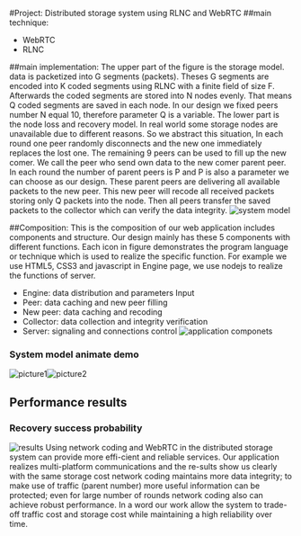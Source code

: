 #Project: Distributed storage system using RLNC and WebRTC
##main technique:
* WebRTC
* RLNC

##main implementation:
The upper part of the figure is the storage model. data is packetized into G segments (packets). Theses G segments are encoded into K coded segments using RLNC with a finite field of size F. Afterwards the coded segments are stored into N nodes evenly. That means Q coded segments are saved in each node. In our design we fixed peers number N equal 10, therefore parameter Q is a variable.
The lower part is the node loss and recovery model. In real world some storage nodes are unavailable due to different reasons. So we abstract this situation, In each round one peer randomly disconnects and the new one immediately replaces the lost one. The remaining 9 peers can be used to fill up the new comer. We call the peer who send own data to the new comer parent peer. In each round the number of parent peers is P and P is also a parameter we can choose as our design. These parent peers are delivering all available packets to the new peer. This new peer will recode all received packets storing only Q packets into the node. Then all peers transfer the saved packets to the collector which can verify the data integrity.
![system model](http://7xorjs.com1.z0.glb.clouddn.com/3.1_%E7%BC%96%E8%BE%91.jpg)

##Composition:
This is the composition of our web application includes components and structure. Our design mainly has these 5 components with different functions. Each icon in figure demonstrates the program language or technique which is used to realize the specific function. For example we use HTML5, CSS3 and javascript in Engine page, we use nodejs to realize the functions of server.
* Engine: data distribution and parameters Input 
* Peer: data caching and new peer filling
* New peer: data caching and recoding 
* Collector: data collection and integrity verification 
* Server: signaling and connections control
![application componets](http://7xorjs.com1.z0.glb.clouddn.com/composition.jpg)

### System model animate demo
![picture1](http://7xorjs.com1.z0.glb.clouddn.com/屏幕快照%202015-12-16%20下午12.20.56.png)![picture2](http://7xorjs.com1.z0.glb.clouddn.com/屏幕快照%202015-12-16%20下午12.21.24.png)

## Performance results
### Recovery success probability
![results](http://7xorjs.com1.z0.glb.clouddn.com/performance.jpg) 
Using network coding and WebRTC in the distributed storage system can provide more effi-cient and reliable services. Our application realizes multi-platform communications and the re-sults show us clearly with the same storage cost network coding maintains more data integrity; to make use of traffic (parent number) more useful information can be protected; even for large number of rounds network coding also can achieve robust performance. In a word our work allow the system to trade-off traffic cost and storage cost while maintaining a high reliability over time.

